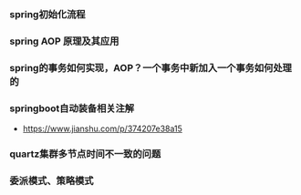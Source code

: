 ### spring初始化流程
### spring AOP 原理及其应用
### spring的事务如何实现，AOP？一个事务中新加入一个事务如何处理的
### springboot自动装备相关注解
- https://www.jianshu.com/p/374207e38a15
### quartz集群多节点时间不一致的问题
### 委派模式、策略模式

